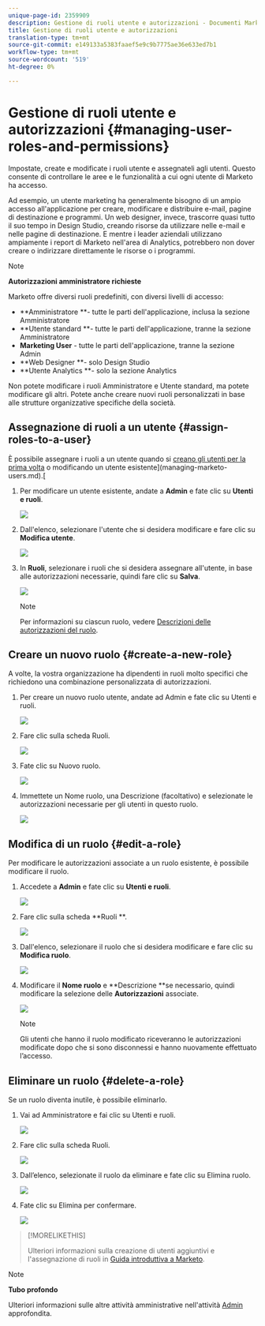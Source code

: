 ```yaml
---
unique-page-id: 2359909
description: Gestione di ruoli utente e autorizzazioni - Documenti Marketo - Documentazione prodotto
title: Gestione di ruoli utente e autorizzazioni
translation-type: tm+mt
source-git-commit: e149133a5383faaef5e9c9b7775ae36e633ed7b1
workflow-type: tm+mt
source-wordcount: '519'
ht-degree: 0%

---
```



# Gestione di ruoli utente e autorizzazioni {#managing-user-roles-and-permissions}

Impostate, create e modificate i ruoli utente e assegnateli agli utenti. Questo consente di controllare le aree e le funzionalità a cui ogni utente di Marketo ha accesso.

Ad esempio, un utente marketing ha generalmente bisogno di un ampio accesso all&#39;applicazione per creare, modificare e distribuire e-mail, pagine di destinazione e programmi. Un web designer, invece, trascorre quasi tutto il suo tempo in Design Studio, creando risorse da utilizzare nelle e-mail e nelle pagine di destinazione. E mentre i leader aziendali utilizzano ampiamente i report di Marketo nell&#39;area di Analytics, potrebbero non dover creare o indirizzare direttamente le risorse o i programmi.

>[!NOTE]
>
>**Autorizzazioni amministratore richieste**

Marketo offre diversi ruoli predefiniti, con diversi livelli di accesso:

* **Amministratore **- tutte le parti dell&#39;applicazione, inclusa la sezione Amministratore
* **Utente standard **- tutte le parti dell&#39;applicazione, tranne la sezione Amministratore
* **Marketing User**  - tutte le parti dell&#39;applicazione, tranne la sezione Admin
* **Web Designer **- solo Design Studio
* **Utente Analytics **- solo la sezione Analytics

Non potete modificare i ruoli Amministratore e Utente standard, ma potete modificare gli altri. Potete anche creare nuovi ruoli personalizzati in base alle strutture organizzative specifiche della società.

## Assegnazione di ruoli a un utente {#assign-roles-to-a-user}

È possibile assegnare i ruoli a un utente quando si [creano gli utenti per la prima volta](http://docs.marketo.com/display/DOCS/Create%2C+Delete%2C+Edit+and+Change+a+User+Role) o modificando un utente esistente](managing-marketo-users.md).[

1. Per modificare un utente esistente, andate a **Admin** e fate clic su **Utenti e ruoli**.

   ![](assets/image2014-9-9-18-3a7-3a32.png)

1. Dall&#39;elenco, selezionare l&#39;utente che si desidera modificare e fare clic su **Modifica utente**.

   ![](assets/image2014-9-9-18-3a7-3a42.png)

1. In **Ruoli**, selezionare i ruoli che si desidera assegnare all&#39;utente, in base alle autorizzazioni necessarie, quindi fare clic su **Salva**.

   ![](assets/image2014-9-9-18-3a7-3a57.png)

   >[!NOTE]
   >
   >Per informazioni su ciascun ruolo, vedere [Descrizioni delle autorizzazioni del ruolo](managing-user-roles-and-permissions/descriptions-of-role-permissions.md).

## Creare un nuovo ruolo {#create-a-new-role}

A volte, la vostra organizzazione ha dipendenti in ruoli molto specifici che richiedono una combinazione personalizzata di autorizzazioni.

1. Per creare un nuovo ruolo utente, andate ad Admin e fate clic su Utenti e ruoli.

   ![](assets/image2014-9-9-18-3a8-3a12.png)

1. Fare clic sulla scheda Ruoli.

   ![](assets/image2014-9-9-18-3a8-3a22.png)

1. Fate clic su Nuovo ruolo.

   ![](assets/image2014-9-9-18-3a8-3a38.png)

1. Immettete un Nome ruolo, una Descrizione (facoltativo) e selezionate le autorizzazioni necessarie per gli utenti in questo ruolo.

   ![](assets/image2014-9-9-18-3a9-3a3.png)

## Modifica di un ruolo {#edit-a-role}

Per modificare le autorizzazioni associate a un ruolo esistente, è possibile modificare il ruolo.

1. Accedete a **Admin** e fate clic su **Utenti e ruoli**.

   ![](assets/image2014-9-9-18-3a9-3a15.png)

1. Fare clic sulla scheda **Ruoli **.

   ![](assets/image2014-9-9-18-3a9-3a26.png)

1. Dall&#39;elenco, selezionare il ruolo che si desidera modificare e fare clic su **Modifica ruolo**.

   ![](assets/image2014-9-9-18-3a9-3a40.png)

1. Modificare il **Nome ruolo** e **Descrizione **se necessario, quindi modificare la selezione delle **Autorizzazioni** associate.

   ![](assets/image2014-9-9-18-3a10-3a3.png)

   >[!NOTE]
   >
   >Gli utenti che hanno il ruolo modificato riceveranno le autorizzazioni modificate dopo che si sono disconnessi e hanno nuovamente effettuato l’accesso.

## Eliminare un ruolo {#delete-a-role}

Se un ruolo diventa inutile, è possibile eliminarlo.

1. Vai ad Amministratore e fai clic su Utenti e ruoli.

   ![](assets/image2014-9-9-18-3a10-3a15.png)

1. Fare clic sulla scheda Ruoli.

   ![](assets/image2014-9-9-18-3a10-3a27.png)

1. Dall’elenco, selezionate il ruolo da eliminare e fate clic su Elimina ruolo.

   ![](assets/image2014-9-9-18-3a10-3a39.png)

1. Fate clic su Elimina per confermare.

   ![](assets/image2014-9-9-18-3a10-3a50.png)

>[!MORELIKETHIS]
>
>Ulteriori informazioni sulla creazione di utenti aggiuntivi e l&#39;assegnazione di ruoli in [Guida introduttiva a Marketo](../../../getting-started.md).

>[!NOTE]
>
>**Tubo profondo**
>
>Ulteriori informazioni sulle altre attività amministrative nell&#39;attività [Admin](http://docs.marketo.com/display/docs/administration) approfondita.
